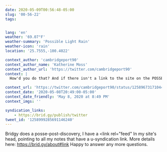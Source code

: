 ```yaml
---
date: 2020-05-09T00:56:48-05:00
slug: '00-56-22'
tags:


lang: 'en'
weather: '69.07°F'
weather-summary: 'Possible Light Rain'
weather-icon: 'rain'
location: '25.7555,-100.4022'

context_author: 'cambridgeport90'
context_author_name: 'Katherine Moss'
context_author_url: 'https://twitter.com/cambridgeport90'
context: |
  How'd you do that? And if there isn't a link to the site on the POSSE, then how on earth does one find the original?

context_url: 'https://twitter.com/cambridgeport90/status/1258967317104472064?s=12'
context_date: '2020-05-08T20:49:00-05:00'
context_date_friendly: 'May 8, 2020 at 8:49 PM'
context_imgs: ''

syndication_links:
    - https://brid.gy/publish/twitter
tweet_id: '1258999285691146240'
---
```

Bridgy does a posse-post-discovery, I have a <link rel="feed" In my site's head, pointing to all my notes that have a u-syndication link. More details here: https://brid.gy/about#link 
Happy to answer any more questions.